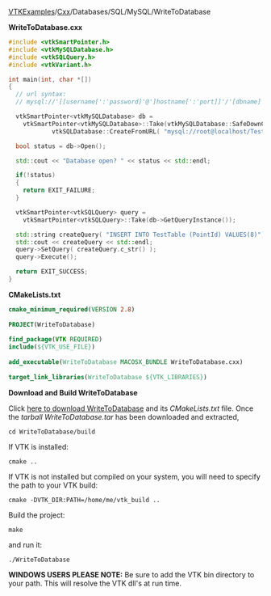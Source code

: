 [VTKExamples](/home/)/[Cxx](/Cxx)/Databases/SQL/MySQL/WriteToDatabase

**WriteToDatabase.cxx**
```c++
#include <vtkSmartPointer.h>
#include <vtkMySQLDatabase.h>
#include <vtkSQLQuery.h>
#include <vtkVariant.h>

int main(int, char *[])
{
  // url syntax:
  // mysql://'[[username[':'password]'@']hostname[':'port]]'/'[dbname]

  vtkSmartPointer<vtkMySQLDatabase> db =
    vtkSmartPointer<vtkMySQLDatabase>::Take(vtkMySQLDatabase::SafeDownCast(
            vtkSQLDatabase::CreateFromURL( "mysql://root@localhost/TestDatabase" ) ));

  bool status = db->Open();

  std::cout << "Database open? " << status << std::endl;

  if(!status)
  {
    return EXIT_FAILURE;
  }

  vtkSmartPointer<vtkSQLQuery> query =
    vtkSmartPointer<vtkSQLQuery>::Take(db->GetQueryInstance());

  std::string createQuery( "INSERT INTO TestTable (PointId) VALUES(8)");
  std::cout << createQuery << std::endl;
  query->SetQuery( createQuery.c_str() );
  query->Execute();

  return EXIT_SUCCESS;
}
```
**CMakeLists.txt**
```cmake
cmake_minimum_required(VERSION 2.8)
 
PROJECT(WriteToDatabase)
 
find_package(VTK REQUIRED)
include(${VTK_USE_FILE})
 
add_executable(WriteToDatabase MACOSX_BUNDLE WriteToDatabase.cxx)
 
target_link_libraries(WriteToDatabase ${VTK_LIBRARIES})
```

**Download and Build WriteToDatabase**

Click [here to download WriteToDatabase](https://github.com/lorensen/VTKWikiExamplesTarballs/raw/master/WriteToDatabase.tar) and its *CMakeLists.txt* file.
Once the *tarball WriteToDatabase.tar* has been downloaded and extracted,
```
cd WriteToDatabase/build 
```
If VTK is installed:
```
cmake ..
```
If VTK is not installed but compiled on your system, you will need to specify the path to your VTK build:
```
cmake -DVTK_DIR:PATH=/home/me/vtk_build ..
```
Build the project:
```
make
```
and run it:
```
./WriteToDatabase
```
**WINDOWS USERS PLEASE NOTE:** Be sure to add the VTK bin directory to your path. This will resolve the VTK dll's at run time.

